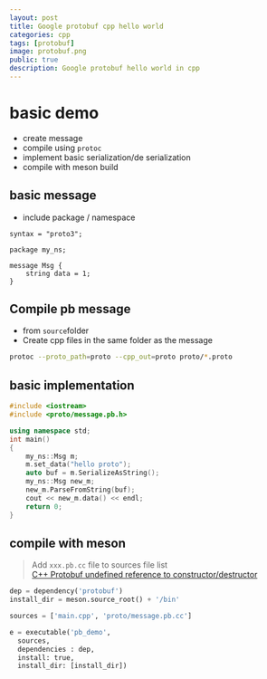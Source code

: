 ```yaml
---
layout: post
title: Google protobuf cpp hello world
categories: cpp
tags: [protobuf]
image: protobuf.png
public: true
description: Google protobuf hello world in cpp
---
```


# basic demo
- create message
- compile using `protoc`
- implement basic serialization/de serialization
- compile with meson build


## basic message
- include package / namespace
  
```
syntax = "proto3";

package my_ns;

message Msg {
    string data = 1; 
}
```

## Compile pb message
- from `source`folder
- Create cpp files in the same folder as the message


```bash
protoc --proto_path=proto --cpp_out=proto proto/*.proto
```

## basic implementation
```cpp
#include <iostream>
#include <proto/message.pb.h>

using namespace std;
int main()
{
    my_ns::Msg m;
    m.set_data("hello proto");
    auto buf = m.SerializeAsString();
    my_ns::Msg new_m;
    new_m.ParseFromString(buf);
    cout << new_m.data() << endl;
    return 0;
}
```

## compile with meson
> Add `xxx.pb.cc` file to sources file list  
> [C++ Protobuf undefined reference to constructor/destructor](https://stackoverflow.com/questions/39261897/c-protobuf-undefined-reference-to-constructor-destructor)

```python
dep = dependency('protobuf')
install_dir = meson.source_root() + '/bin'

sources = ['main.cpp', 'proto/message.pb.cc']

e = executable('pb_demo', 
  sources, 
  dependencies : dep,
  install: true,
  install_dir: [install_dir])
```